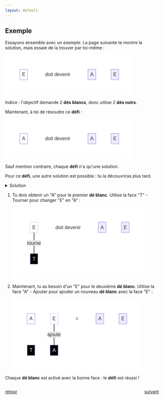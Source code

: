 ```yaml
---
layout: default
---
```


<div markdown="1">

## Exemple

Essayons ensemble avec un exemple. La page suivante te montre la solution, mais essaie de la trouver par toi-même :

![](assets/a.png)

Indice : l'objectif demande 2 **dés blancs**, donc utilise 2 **dés noirs**.

Maintenant, à toi de résoudre ce **défi** :

![](assets/1.png)

Sauf mention contraire, chaque **défi** n'a qu'une solution.

Pour ce **défi**, une autre solution est possible : tu la découvriras plus tard.

<details markdown="on">
<summary>Solution</summary>

<img src="assets/1s.png" alt="">
</details>

</div>

<div markdown="1">

1. Tu dois obtenir un "A" pour le premier **dé blanc**. Utilise la face "T" - Tourner pour changer "E" en "A" :

    ![](assets/b.png)

2. Maintenant, tu as besoin d'un "E" pour le deuxième **dé blanc**. Utilise la face "A" - Ajouter pour ajouter un nouveau **dé blanc** avec la face "E" :

    ![](assets/c.png)

Chaque **dé blanc** est activé avec la bonne face : le **défi** est réussi !

</div>

<div markdown="1" style="grid-column: 1 / -1; display: flex; justify-content: space-between">

[retour](./1)

[suivant](./3)

</div>
